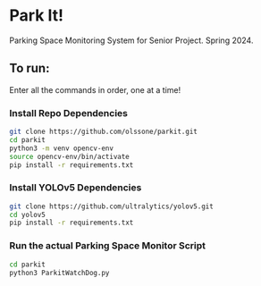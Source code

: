 # Park It!
Parking Space Monitoring System for Senior Project. Spring 2024.

## To run:
Enter all the commands in order, one at a time!
### Install Repo Dependencies
```bash
git clone https://github.com/olssone/parkit.git
cd parkit
python3 -m venv opencv-env
source opencv-env/bin/activate
pip install -r requirements.txt
```
### Install YOLOv5 Dependencies
```bash
git clone https://github.com/ultralytics/yolov5.git
cd yolov5
pip install -r requirements.txt
```
### Run the actual Parking Space Monitor Script
```bash
cd parkit
python3 ParkitWatchDog.py
```
